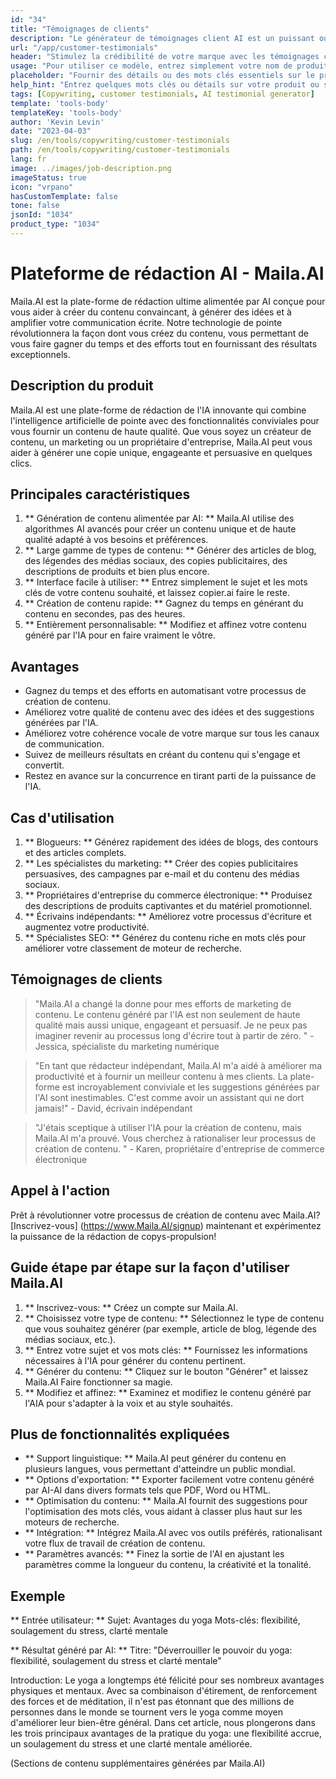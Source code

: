 ```yaml
---
id: "34"
title: "Témoignages de clients"
description: "Le générateur de témoignages client AI est un puissant outil basé sur l'IA qui aide à créer des témoignages clients réalistes et engageants pour vos produits ou services.  Économisez du temps et des efforts en générant des témoignages authentiques qui mettent en évidence les avantages et la valeur de vos offres."
url: "/app/customer-testimonials"
header: "Stimulez la crédibilité de votre marque avec les témoignages clients générés par l'IA."
usage: "Pour utiliser ce modèle, entrez simplement votre nom de produit ou de service, des mots clés ou des fonctionnalités clés, ainsi que les noms ou emplacements des clients que vous souhaitez inclure.  Cet outil générera ensuite un témoignage client convaincant et engageant en fonction de votre entrée."
placeholder: "Fournir des détails ou des mots clés essentiels sur le produit ou le service, par exemple  Nom du produit tel que «Yoga Mat», des fonctionnalités clés telles que «non-glissade», «respectueuse de l'environnement» ou des noms et emplacements de clients (facultatifs)."
help_hint: "Entrez quelques mots clés ou détails sur votre produit ou service, et nous créerons un témoignage client convaincant en fonction de votre contribution.  Facultativement, vous pouvez également fournir des noms et des emplacements de clients."
tags: [Copywriting, customer testimonials, AI testimonial generator]
template: 'tools-body'
templateKey: 'tools-body'
author: 'Kevin Levin'
date: "2023-04-03"
slug: /en/tools/copywriting/customer-testimonials
path: /en/tools/copywriting/customer-testimonials
lang: fr
image: ../images/job-description.png
imageStatus: true
icon: "vrpano"
hasCustomTemplate: false
tone: false
jsonId: "1034"
product_type: "1034"
---
```

# Plateforme de rédaction AI - Maila.AI

Maila.AI est la plate-forme de rédaction ultime alimentée par AI conçue pour vous aider à créer du contenu convaincant, à générer des idées et à amplifier votre communication écrite.  Notre technologie de pointe révolutionnera la façon dont vous créez du contenu, vous permettant de vous faire gagner du temps et des efforts tout en fournissant des résultats exceptionnels.

## Description du produit

Maila.AI est une plate-forme de rédaction de l'IA innovante qui combine l'intelligence artificielle de pointe avec des fonctionnalités conviviales pour vous fournir un contenu de haute qualité.  Que vous soyez un créateur de contenu, un marketing ou un propriétaire d'entreprise, Maila.AI peut vous aider à générer une copie unique, engageante et persuasive en quelques clics.

## Principales caractéristiques

1. ** Génération de contenu alimentée par AI: ** Maila.AI utilise des algorithmes AI avancés pour créer un contenu unique et de haute qualité adapté à vos besoins et préférences.
 2. ** Large gamme de types de contenu: ** Générer des articles de blog, des légendes des médias sociaux, des copies publicitaires, des descriptions de produits et bien plus encore.
 3. ** Interface facile à utiliser: ** Entrez simplement le sujet et les mots clés de votre contenu souhaité, et laissez copier.ai faire le reste.
 4. ** Création de contenu rapide: ** Gagnez du temps en générant du contenu en secondes, pas des heures.
 5. ** Entièrement personnalisable: ** Modifiez et affinez votre contenu généré par l'IA pour en faire vraiment le vôtre.

## Avantages

- Gagnez du temps et des efforts en automatisant votre processus de création de contenu.
 - Améliorez votre qualité de contenu avec des idées et des suggestions générées par l'IA.
 - Améliorez votre cohérence vocale de votre marque sur tous les canaux de communication.
 - Suivez de meilleurs résultats en créant du contenu qui s'engage et convertit.
 - Restez en avance sur la concurrence en tirant parti de la puissance de l'IA.

## Cas d'utilisation

1. ** Blogueurs: ** Générez rapidement des idées de blogs, des contours et des articles complets.
 2. ** Les spécialistes du marketing: ** Créer des copies publicitaires persuasives, des campagnes par e-mail et du contenu des médias sociaux.
 3. ** Propriétaires d'entreprise du commerce électronique: ** Produisez des descriptions de produits captivantes et du matériel promotionnel.
 4. ** Écrivains indépendants: ** Améliorez votre processus d'écriture et augmentez votre productivité.
 5. ** Spécialistes SEO: ** Générez du contenu riche en mots clés pour améliorer votre classement de moteur de recherche.

## Témoignages de clients

> "Maila.AI a changé la donne pour mes efforts de marketing de contenu. Le contenu généré par l'IA est non seulement de haute qualité mais aussi unique, engageant et persuasif. Je ne peux pas imaginer revenir au processus long  d'écrire tout à partir de zéro. "  - Jessica, spécialiste du marketing numérique

> "En tant que rédacteur indépendant, Maila.AI m'a aidé à améliorer ma productivité et à fournir un meilleur contenu à mes clients. La plate-forme est incroyablement conviviale et les suggestions générées par l'AI sont inestimables. C'est comme avoir un assistant qui ne dort jamais!"  - David, écrivain indépendant

> "J'étais sceptique à utiliser l'IA pour la création de contenu, mais Maila.AI m'a prouvé.  Vous cherchez à rationaliser leur processus de création de contenu. "  - Karen, propriétaire d'entreprise de commerce électronique

## Appel à l'action

Prêt à révolutionner votre processus de création de contenu avec Maila.AI?  [Inscrivez-vous] (https://www.Maila.AI/signup) maintenant et expérimentez la puissance de la rédaction de copys-propulsion!

## Guide étape par étape sur la façon d'utiliser Maila.AI

1. ** Inscrivez-vous: ** Créez un compte sur Maila.AI.
 2. ** Choisissez votre type de contenu: ** Sélectionnez le type de contenu que vous souhaitez générer (par exemple, article de blog, légende des médias sociaux, etc.).
 3. ** Entrez votre sujet et vos mots clés: ** Fournissez les informations nécessaires à l'IA pour générer du contenu pertinent.
 4. ** Générer du contenu: ** Cliquez sur le bouton "Générer" et laissez Maila.AI Faire fonctionner sa magie.
 5. ** Modifiez et affinez: ** Examinez et modifiez le contenu généré par l'AIA pour s'adapter à la voix et au style souhaités.

## Plus de fonctionnalités expliquées

- ** Support linguistique: ** Maila.AI peut générer du contenu en plusieurs langues, vous permettant d'atteindre un public mondial.
 - ** Options d'exportation: ** Exporter facilement votre contenu généré par AI-AI dans divers formats tels que PDF, Word ou HTML.
 - ** Optimisation du contenu: ** Maila.AI fournit des suggestions pour l'optimisation des mots clés, vous aidant à classer plus haut sur les moteurs de recherche.
 - ** Intégration: ** Intégrez Maila.AI avec vos outils préférés, rationalisant votre flux de travail de création de contenu.
 - ** Paramètres avancés: ** Finez la sortie de l'AI en ajustant les paramètres comme la longueur du contenu, la créativité et la tonalité.

## Exemple

** Entrée utilisateur: **
 Sujet: Avantages du yoga
 Mots-clés: flexibilité, soulagement du stress, clarté mentale

** Résultat généré par AI: **
 Titre: "Déverrouiller le pouvoir du yoga: flexibilité, soulagement du stress et clarté mentale"

Introduction: Le yoga a longtemps été félicité pour ses nombreux avantages physiques et mentaux.  Avec sa combinaison d'étirement, de renforcement des forces et de méditation, il n'est pas étonnant que des millions de personnes dans le monde se tournent vers le yoga comme moyen d'améliorer leur bien-être général.  Dans cet article, nous plongerons dans les trois principaux avantages de la pratique du yoga: une flexibilité accrue, un soulagement du stress et une clarté mentale améliorée.

(Sections de contenu supplémentaires générées par Maila.AI)
